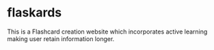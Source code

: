 # flaskards
This is a Flashcard creation website which incorporates active learning making user retain information longer.
